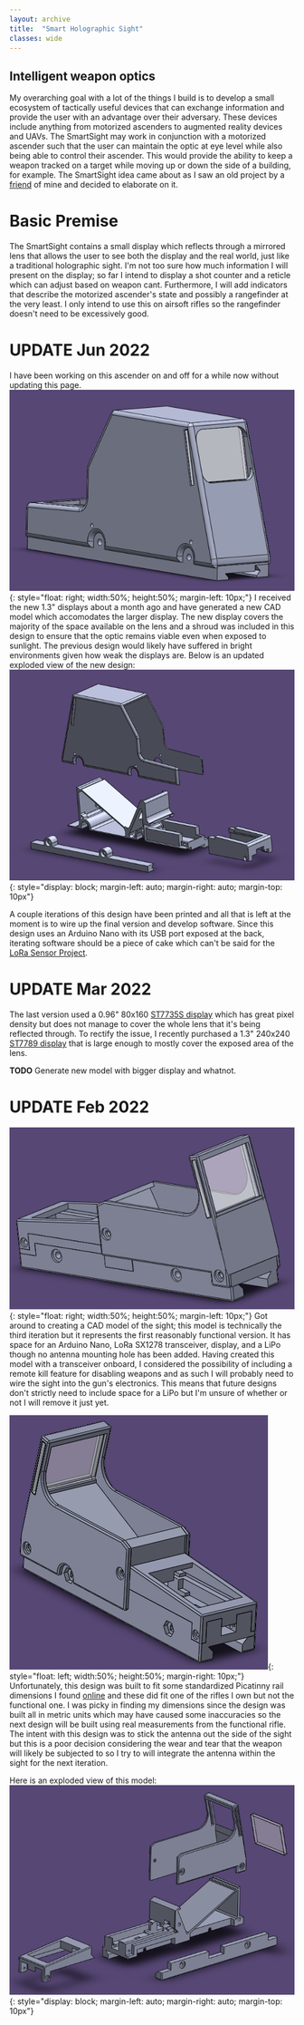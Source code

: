 ```yaml
---
layout: archive
title:  "Smart Holographic Sight"
classes: wide
---
```


## Intelligent weapon optics

My overarching goal with a lot of the things I build is to develop a small ecosystem of tactically useful devices that can exchange information and provide the user with an advantage over their adversary. These devices include anything from motorized ascenders to augmented reality devices and UAVs. The SmartSight may work in conjunction with a motorized ascender such that the user can maintain the optic at eye level while also being able to control their ascender. This would provide the ability to keep a weapon tracked on a target while moving up or down the side of a building, for example. The SmartSight idea came about as I saw an old project by a [friend](https://andymeng.dev/) of mine and decided to elaborate on it.

# Basic Premise

The SmartSight contains a small display which reflects through a mirrored lens that allows the user to see both the display and the real world, just like a traditional holographic sight. I'm not too sure how much information I will present on the display; so far I intend to display a shot counter and a reticle which can adjust based on weapon cant. Furthermore, I will add indicators that describe the motorized ascender's state and possibly a rangefinder at the very least. I only intend to use this on airsoft rifles so the rangefinder doesn't need to be excessively good.

# UPDATE Jun 2022
I have been working on this ascender on and off for a while now without updating this page.
![FrontV2](/assets/img/smart-sight/frontV2.PNG){: style="float: right; width:50%; height:50%; margin-left: 10px;"}
 I received the new 1.3" displays about a month ago and have generated a new CAD model which accomodates the larger display. The new display covers the majority of the space available on the lens and a shroud was included in this design to ensure that the optic remains viable even when exposed to sunlight. The previous design would likely have suffered in bright environments given how weak the displays are. Below is an updated exploded view of the new design:
![Exploded View V2](/assets/img/smart-sight/explodedV2.PNG){: style="display: block; margin-left: auto; margin-right: auto; margin-top: 10px"}

A couple iterations of this design have been printed and all that is left at the moment is to wire up the final version and develop software. Since this design uses an Arduino Nano with its USB port exposed at the back, iterating software should be a piece of cake which can't be said for the [LoRa Sensor Project](/lora-sensor-suite/).

# UPDATE Mar 2022

The last version used a 0.96" 80x160 [ST7735S display](https://www.aliexpress.com/item/1005003514645335.html) which has great pixel density but does not manage to cover the whole lens that it's being reflected through. To rectify the issue, I recently purchased a 1.3" 240x240 [ST7789 display](https://www.aliexpress.com/item/4001282467099.html) that is large enough to mostly cover the exposed area of the lens. 

**TODO** Generate new model with bigger display and whatnot.

# UPDATE Feb 2022

![Front](/assets/img/smart-sight/front.PNG){: style="float: right; width:50%; height:50%; margin-left: 10px;"}
Got around to creating a CAD model of the sight; this model is technically the third iteration but it represents the first reasonably functional version. It has space for an Arduino Nano, LoRa SX1278 transceiver, display, and a LiPo though no antenna mounting hole has been added. Having created this model with a transceiver onboard, I considered the possibility of including a remote kill feature for disabling weapons and as such I will probably need to wire the sight into the gun's electronics. This means that future designs don't strictly need to include space for a LiPo but I'm unsure of whether or not I will remove it just yet.

![Back](/assets/img/smart-sight/back.PNG){: style="float: left; width:50%; height:50%; margin-right: 10px;"}
Unfortunately, this design was built to fit some standardized Picatinny rail dimensions I found [online](https://upload.wikimedia.org/wikipedia/commons/thumb/9/95/Picatinny.svg/1200px-Picatinny.svg.png) and these did fit one of the rifles I own but not the functional one. I was picky in finding my dimensions since the design was built all in metric units which may have caused some inaccuracies so the next design will be built using real measurements from the functional rifle. The intent with this design was to stick the antenna out the side of the sight but this is a poor decision considering the wear and tear that the weapon will likely be subjected to so I try to will integrate the antenna within the sight for the next iteration.  

Here is an exploded view of this model:
![Exploded View](/assets/img/smart-sight/exploded_noWriting.PNG){: style="display: block; margin-left: auto; margin-right: auto; margin-top: 10px"}
